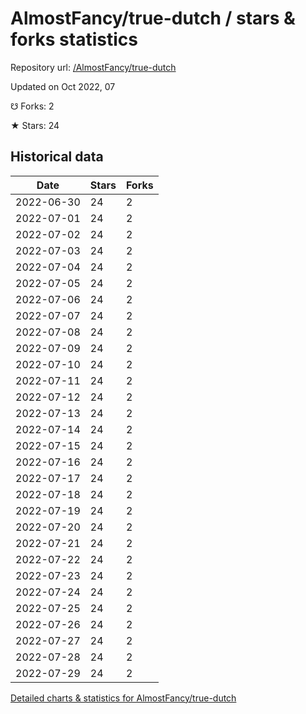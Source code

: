 # AlmostFancy/true-dutch / stars & forks statistics

Repository url: [/AlmostFancy/true-dutch](https://github.com/AlmostFancy/true-dutch)

Updated on Oct 2022, 07

☋ Forks: 2

★ Stars: 24

## Historical data
| Date | Stars | Forks |
|------|-------|-------|
| 2022-06-30 | 24 | 2 | 
| 2022-07-01 | 24 | 2 | 
| 2022-07-02 | 24 | 2 | 
| 2022-07-03 | 24 | 2 | 
| 2022-07-04 | 24 | 2 | 
| 2022-07-05 | 24 | 2 | 
| 2022-07-06 | 24 | 2 | 
| 2022-07-07 | 24 | 2 | 
| 2022-07-08 | 24 | 2 | 
| 2022-07-09 | 24 | 2 | 
| 2022-07-10 | 24 | 2 | 
| 2022-07-11 | 24 | 2 | 
| 2022-07-12 | 24 | 2 | 
| 2022-07-13 | 24 | 2 | 
| 2022-07-14 | 24 | 2 | 
| 2022-07-15 | 24 | 2 | 
| 2022-07-16 | 24 | 2 | 
| 2022-07-17 | 24 | 2 | 
| 2022-07-18 | 24 | 2 | 
| 2022-07-19 | 24 | 2 | 
| 2022-07-20 | 24 | 2 | 
| 2022-07-21 | 24 | 2 | 
| 2022-07-22 | 24 | 2 | 
| 2022-07-23 | 24 | 2 | 
| 2022-07-24 | 24 | 2 | 
| 2022-07-25 | 24 | 2 | 
| 2022-07-26 | 24 | 2 | 
| 2022-07-27 | 24 | 2 | 
| 2022-07-28 | 24 | 2 | 
| 2022-07-29 | 24 | 2 | 


[Detailed charts & statistics for AlmostFancy/true-dutch](https://reviewgithub.com/rep/AlmostFancy/true-dutch)
